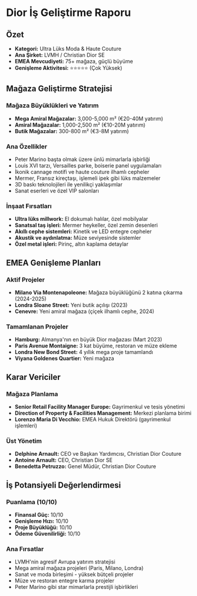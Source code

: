 # Dior İş Geliştirme Raporu

## Özet
- **Kategori:** Ultra Lüks Moda & Haute Couture
- **Ana Şirket:** LVMH / Christian Dior SE
- **EMEA Mevcudiyeti:** 75+ mağaza, güçlü büyüme
- **Genişleme Aktivitesi:** ⭐⭐⭐⭐⭐ (Çok Yüksek)

## Mağaza Geliştirme Stratejisi

### Mağaza Büyüklükleri ve Yatırım
- **Mega Amiral Mağazalar:** 3,000-5,000 m² (€20-40M yatırım)
- **Amiral Mağazalar:** 1,000-2,500 m² (€10-20M yatırım)
- **Butik Mağazalar:** 300-800 m² (€3-8M yatırım)

### Ana Özellikler
- Peter Marino başta olmak üzere ünlü mimarlarla işbirliği
- Louis XVI tarzı, Versailles parke, boiserie panel uygulamaları
- İkonik cannage motifi ve haute couture ilhamlı cepheler
- Mermer, Fransız kireçtaşı, işlemeli ipek gibi lüks malzemeler
- 3D baskı teknolojileri ile yenilikçi yaklaşımlar
- Sanat eserleri ve özel VIP salonları

### İnşaat Fırsatları
- **Ultra lüks millwork:** El dokumalı halılar, özel mobilyalar
- **Sanatsal taş işleri:** Mermer heykeller, özel zemin desenleri
- **Akıllı cephe sistemleri:** Kinetik ve LED entegre cepheler
- **Akustik ve aydınlatma:** Müze seviyesinde sistemler
- **Özel metal işleri:** Pirinç, altın kaplama detaylar

## EMEA Genişleme Planları

### Aktif Projeler
- **Milano Via Montenapoleone:** Mağaza büyüklüğünü 2 katına çıkarma (2024-2025)
- **Londra Sloane Street:** Yeni butik açılışı (2023)
- **Cenevre:** Yeni amiral mağaza (çiçek ilhamlı cephe, 2024)

### Tamamlanan Projeler
- **Hamburg:** Almanya'nın en büyük Dior mağazası (Mart 2023)
- **Paris Avenue Montaigne:** 3 kat büyüme, restoran ve müze ekleme
- **Londra New Bond Street:** 4 yıllık mega proje tamamlandı
- **Viyana Goldenes Quartier:** Yeni mağaza

## Karar Vericiler

### Mağaza Planlama
- **Senior Retail Facility Manager Europe:** Gayrimenkul ve tesis yönetimi
- **Direction of Property & Facilities Management:** Merkezi planlama birimi
- **Lorenzo Maria Di Vecchio:** EMEA Hukuk Direktörü (gayrimenkul işlemleri)

### Üst Yönetim
- **Delphine Arnault:** CEO ve Başkan Yardımcısı, Christian Dior Couture
- **Antoine Arnault:** CEO, Christian Dior SE
- **Benedetta Petruzzo:** Genel Müdür, Christian Dior Couture

## İş Potansiyeli Değerlendirmesi

### Puanlama (10/10)
- **Finansal Güç:** 10/10
- **Genişleme Hızı:** 10/10
- **Proje Büyüklüğü:** 10/10
- **Ödeme Güvenilirliği:** 10/10

### Ana Fırsatlar
- LVMH'nin agresif Avrupa yatırım stratejisi
- Mega amiral mağaza projeleri (Paris, Milano, Londra)
- Sanat ve moda birleşimi - yüksek bütçeli projeler
- Müze ve restoran entegre karma projeler
- Peter Marino gibi star mimarlarla prestijli işbirlikleri